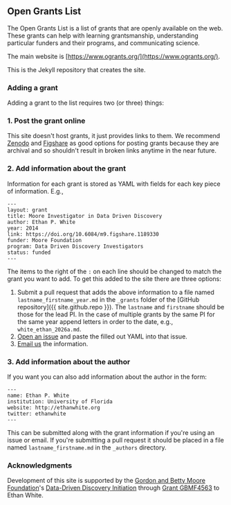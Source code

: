 ## Open Grants List

The Open Grants List is a list of grants that are openly available on the
web. These grants can help with learning grantsmanship, understanding particular
funders and their programs, and communicating science.

The main website is [https://www.ogrants.org/](https://www.ogrants.org/).

This is the Jekyll repository that creates the site.

### Adding a grant

Adding a grant to the list requires two (or three) things:

### 1. Post the grant online

This site doesn't host grants, it just provides links to them. We
recommend [Zenodo](https://zenodo.org/) and [Figshare](https://figshare.com/) as
good options for posting grants because they are archival and so shouldn't
result in broken links anytime in the near future.

### 2. Add information about the grant

Information for each grant is stored as YAML with fields for each key
piece of information. E.g.,

```
---
layout: grant
title: Moore Investigator in Data Driven Discovery
author: Ethan P. White
year: 2014
link: https://doi.org/10.6084/m9.figshare.1189330
funder: Moore Foundation
program: Data Driven Discovery Investigators
status: funded
---
```

The items to the right of the `:` on each line should be changed to match the
grant you want to add. To get this added to the site there are three options:

1. Submit a pull request that adds the above information to a file named
   `lastname_firstname_year.md` in the `_grants` folder of
   the [GitHub repository]({{ site.github.repo }}). The `lastname` and
   `firstname` should be those for the lead PI. In the case of multiple grants
   by the same PI for the same year append letters in order to the date, e.g.,
   `white_ethan_2026a.md`.
2. [Open an issue](https://github.com/weecology/ogrants/issues/new) and paste
   the filled out YAML into that issue.
3. [Email us](mailto:ogrants@weecology.org) the information.

### 3. Add information about the author

If you want you can also add information about the author in the form:

```
---
name: Ethan P. White
institution: University of Florida
website: http://ethanwhite.org
twitter: ethanwhite
---
```

This can be submitted along with the grant information if you're using an issue
or email. If you're submitting a pull request it should be placed in a file
named `lastname_firstname.md` in the `_authors` directory.

### Acknowledgments

Development of this site is supported by the
[Gordon and Betty Moore Foundation](https://www.moore.org/)'s
[Data-Driven Discovery Initiation](https://www.moore.org/initiative-strategy-detail?initiativeId=data-driven-discovery)
through [Grant GBMF4563](https://www.moore.org/grant-detail?grantId=GBMF4563) to
Ethan White.
